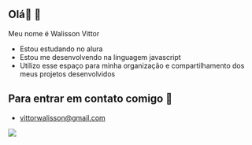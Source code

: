 ## Olá👋 🖤

Meu nome é Walisson Vittor

- Estou estudando no alura
- Estou me desenvolvendo na linguagem javascript
- Utilizo esse espaço para minha organização e compartilhamento dos meus projetos desenvolvidos

## Para entrar em contato comigo 📧

- vittorwalisson@gmail.com

![](https://media1.tenor.com/m/0a3lU4XMheUAAAAC/elmo-storm.gif)
